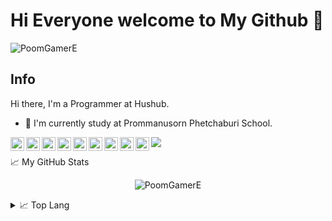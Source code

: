# Hi Everyone welcome to My Github 👋

![PoomGamerE](https://raw.githubusercontent.com/PoomGamerE/PoomGamerE/master/hushub.jpg)

## Info

Hi there, I'm a Programmer at Hushub.

- :school: I'm currently study at Prommanusorn Phetchaburi School.

<!--  // Comment

[![Linkedin Badge](https://img.shields.io/badge/-anirudhemmadi-blue?style=flat-square&logo=Linkedin&logoColor=white&link=https://www.linkedin.com/in/suthipong-chongchamruspun/)](https://www.linkedin.com/in/suthipong-chongchamruspun/)
[![Instagram Badge](https://img.shields.io/badge/-kanna6501-purple?style=flat-square&logo=instagram&logoColor=white&link=https://instagram.com/poom_suthipong/)](https://instagram.com/poom_suthipong)
[![Youtube Badge](https://img.shields.io/badge/-koolkanna-darkred?style=flat-square&logo=youtube&logoColor=white&link=https://www.youtube.com/c/PoomGamerEmber)](https://www.youtube.com/c/PoomGamerEmber)
[![Medium Badge](https://img.shields.io/badge/-@aemmadi-03a57a?style=flat-square&labelColor=000000&logo=Medium&link=https://medium.com/@PoomGamerE/)](https://medium.com/@PoomGamerE)
[![Gmail Badge](https://img.shields.io/badge/-kanna6501@gmail.com-c14438?style=flat-square&logo=Gmail&logoColor=white&link=mailto:poom.suthipong@hushub.co)](mailto:poom.suthipong@hushub.co)


**PoomGamerE/PoomGamerE** is a ✨ _special_ ✨ repository because its `README.md` (this file) appears on your GitHub profile.

Here are some ideas to get you started:

- 🔭 I’m currently working on @Hushub
- 🌱 I’m currently learning at Prommanusorn Phetchaburi School
- 👯 I’m looking to collaborate on ...
- 🤔 I’m looking for help with ...
- 💬 Ask me about ...
- 📫 How to reach me: ...
- 😄 Pronouns: ...
- ⚡ Fun fact: ...
// Comment -->

<a href="https://github.com/PoomGamerE">
  <img align="left" alt=Github" width="22px" src="https://raw.githubusercontent.com/peterthehan/peterthehan/master/assets/github.svg" />
</a>
<a href="https://discord.gg/NvWGwGG">
  <img align="left" alt=Hushub Public Discord" width="22px" src="https://raw.githubusercontent.com/peterthehan/peterthehan/master/assets/discord.svg" />
</a>
<a href="https://www.linkedin.com/in/suthipong-chongchamruspun/">
  <img align="left" alt="LinkedIn" width="22px" src="https://raw.githubusercontent.com/peterthehan/peterthehan/master/assets/linkedin.svg" />
</a>
<a href="https://open.spotify.com/user/5j9te30qmfhxzarltkedgpppg">
  <img align="left" alt="Spotify" width="22px" src="https://raw.githubusercontent.com/peterthehan/peterthehan/master/assets/spotify.svg" />
</a>
<a href="https://facebook.com/poom.cjrp">
  <img align="left" alt="Facebook" width="22px" src="https://raw.githubusercontent.com/peterthehan/peterthehan/master/assets/facebook.svg" />
</a>
<a href="https://youtube.com/c/PoomGamerEmber">
  <img align="left" alt="Youtube" width="22px" src="https://raw.githubusercontent.com/peterthehan/peterthehan/master/assets/youtube.svg" />
</a>
<a href="https://www.twitch.tv/poomgamere">
  <img align="left" alt="Twitch" width="22px" src="https://raw.githubusercontent.com/peterthehan/peterthehan/master/assets/twitch.svg" />
</a>
<a href="https://paypal.me/PoomGamerE">
  <img align="left" alt="Paypal" width="22px" src="https://raw.githubusercontent.com/peterthehan/peterthehan/master/assets/paypal.svg" />
</a>
<a href="https://steamcommunity.com/profiles/76561198416847096">
  <img align="left" alt="Steam" width="22px" src="https://raw.githubusercontent.com/peterthehan/peterthehan/master/assets/steam.svg" />
</a>

![](https://visitor-badge.glitch.me/badge?page_id=PoomGamerE.PoomGamerE)

📈 My GitHub Stats

<p align="center"> <img src="https://github-readme-stats.vercel.app/api?username=PoomGamerE&show_icons=true&theme=gotham" alt="PoomGamerE" />


<details>
  <summary>📈 Top Lang</summary>

<p align="center"> <img src="https://github-readme-stats.vercel.app/api/top-langs/?username=PoomGamerE&hide=TeX&layout=compact" alt="PoomGamerE" />

</details>

